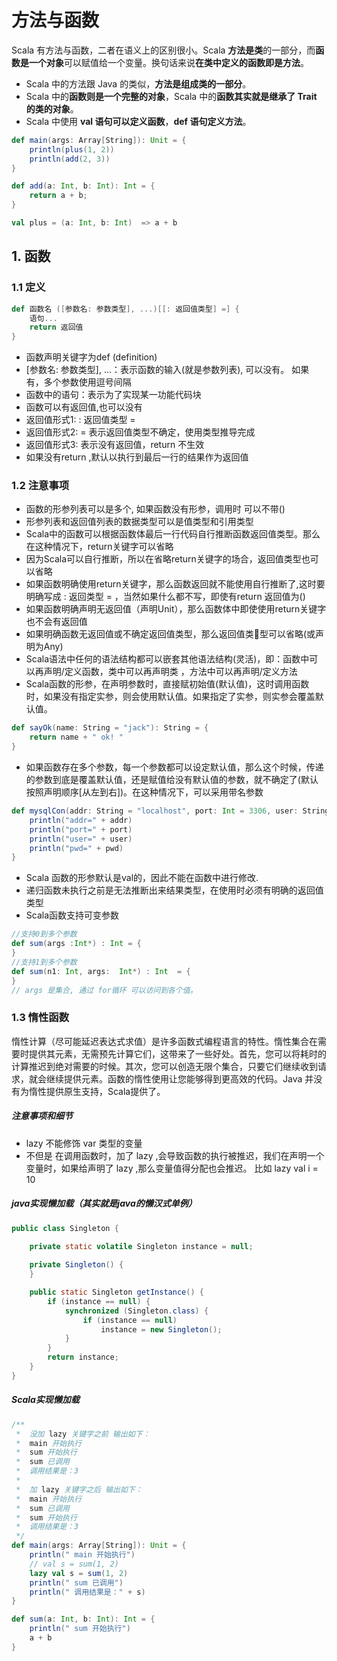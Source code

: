 # 方法与函数

Scala 有方法与函数，二者在语义上的区别很小。Scala **方法是类**的一部分，而**函数是一个对象**可以赋值给一个变量。换句话来说**在类中定义的函数即是方法**。

+ Scala 中的方法跟 Java 的类似，**方法是组成类的一部分**。
+ Scala 中的**函数则是一个完整的对象**，Scala 中的**函数其实就是继承了 Trait 的类的对象**。
+ Scala 中使用 **val 语句可以定义函数**，**def 语句定义方法**。

```scala
def main(args: Array[String]): Unit = {
    println(plus(1, 2))
    println(add(2, 3))
}

def add(a: Int, b: Int): Int = {
    return a + b;
}

val plus = (a: Int, b: Int)  => a + b
```

## 1. 函数

### 1.1 定义
```scala
def 函数名 ([参数名: 参数类型], ...)[[: 返回值类型] =] {
	语句...
	return 返回值
}
```

+ 函数声明关键字为def  (definition)
+ [参数名: 参数类型], ...：表示函数的输入(就是参数列表), 可以没有。 如果有，多个参数使用逗号间隔
+ 函数中的语句：表示为了实现某一功能代码块
+ 函数可以有返回值,也可以没有
+ 返回值形式1:    : 返回值类型  =   
+ 返回值形式2:    =  表示返回值类型不确定，使用类型推导完成
+ 返回值形式3:      表示没有返回值，return 不生效
+ 如果没有return ,默认以执行到最后一行的结果作为返回值

### 1.2 注意事项

- 函数的形参列表可以是多个, 如果函数没有形参，调用时 可以不带() 
- 形参列表和返回值列表的数据类型可以是值类型和引用类型
- Scala中的函数可以根据函数体最后一行代码自行推断函数返回值类型。那么在这种情况下，return关键字可以省略
- 因为Scala可以自行推断，所以在省略return关键字的场合，返回值类型也可以省略
- 如果函数明确使用return关键字，那么函数返回就不能使用自行推断了,这时要明确写成 : 返回类型 =  ，当然如果什么都不写，即使有return 返回值为()
- 如果函数明确声明无返回值（声明Unit），那么函数体中即使使用return关键字也不会有返回值
- 如果明确函数无返回值或不确定返回值类型，那么返回值类型可以省略(或声明为Any)
- Scala语法中任何的语法结构都可以嵌套其他语法结构(灵活)，即：函数中可以再声明/定义函数，类中可以再声明类 ，方法中可以再声明/定义方法
- Scala函数的形参，在声明参数时，直接赋初始值(默认值)，这时调用函数时，如果没有指定实参，则会使用默认值。如果指定了实参，则实参会覆盖默认值。
```scala
def sayOk(name: String = "jack"): String = {
    return name + " ok! "
}
```
- 如果函数存在多个参数，每一个参数都可以设定默认值，那么这个时候，传递的参数到底是覆盖默认值，还是赋值给没有默认值的参数，就不确定了(默认按照声明顺序[从左到右])。在这种情况下，可以采用带名参数
```scala
def mysqlCon(addr: String = "localhost", port: Int = 3306, user: String = "root", pwd: String = "root"): Unit = {
    println("addr=" + addr)
    println("port=" + port)
    println("user=" + user)
    println("pwd=" + pwd)
}
```
- Scala 函数的形参默认是val的，因此不能在函数中进行修改.
- 递归函数未执行之前是无法推断出来结果类型，在使用时必须有明确的返回值类型
- Scala函数支持可变参数
```scala
//支持0到多个参数
def sum(args :Int*) : Int = { 
}
//支持1到多个参数
def sum(n1: Int, args:  Int*) : Int  = { 
}
// args 是集合, 通过 for循环 可以访问到各个值。
```

### 1.3 惰性函数
惰性计算（尽可能延迟表达式求值）是许多函数式编程语言的特性。惰性集合在需要时提供其元素，无需预先计算它们，这带来了一些好处。首先，您可以将耗时的计算推迟到绝对需要的时候。其次，您可以创造无限个集合，只要它们继续收到请求，就会继续提供元素。函数的惰性使用让您能够得到更高效的代码。Java 并没有为惰性提供原生支持，Scala提供了。

##### 注意事项和细节
- lazy 不能修饰 var 类型的变量
- 不但是 在调用函数时，加了 lazy ,会导致函数的执行被推迟，我们在声明一个变量时，如果给声明了 lazy ,那么变量值得分配也会推迟。 比如 lazy val i = 10

##### java实现懒加载（其实就是java的懒汉式单例）
```java
public class Singleton {
	
	private static volatile Singleton instance = null;

	private Singleton() {
	}

	public static Singleton getInstance() {
		if (instance == null) {
			synchronized (Singleton.class) {
				if (instance == null)
					instance = new Singleton();
			}
		}
		return instance;
	}
}
```
##### Scala实现懒加载
```scala
/**
 *  没加 lazy 关键字之前 输出如下：
 *  main 开始执行
 *  sum 开始执行
 *  sum 已调用
 *  调用结果是：3
 *
 *  加 lazy 关键字之后 输出如下：
 *  main 开始执行
 *  sum 已调用
 *  sum 开始执行
 *  调用结果是：3
 */
def main(args: Array[String]): Unit = {
    println(" main 开始执行")
    // val s = sum(1, 2)
    lazy val s = sum(1, 2)
    println(" sum 已调用")
    println(" 调用结果是：" + s)
}

def sum(a: Int, b: Int): Int = {
    println(" sum 开始执行")
    a + b
}
```



